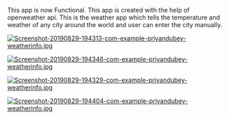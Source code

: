 This app is now Functional.
This app is created with the help of openweather api.
This is the weather app which tells the temperature and weather of any city around the world
and user can enter the city manually. 

[![Screenshot-20190829-194313-com-example-priyandubey-weatherinfo.jpg](https://i.postimg.cc/WpDX8C8S/Screenshot-20190829-194313-com-example-priyandubey-weatherinfo.jpg)](https://postimg.cc/rzk1Fhvt)

[![Screenshot-20190829-194346-com-example-priyandubey-weatherinfo.jpg](https://i.postimg.cc/zXCwPrgw/Screenshot-20190829-194346-com-example-priyandubey-weatherinfo.jpg)](https://postimg.cc/gn06n14r)

[![Screenshot-20190829-194329-com-example-priyandubey-weatherinfo.jpg](https://i.postimg.cc/zGdg9XXh/Screenshot-20190829-194329-com-example-priyandubey-weatherinfo.jpg)](https://postimg.cc/qN3qKrKB)

[![Screenshot-20190829-194404-com-example-priyandubey-weatherinfo.jpg](https://i.postimg.cc/9Qf4t5tQ/Screenshot-20190829-194404-com-example-priyandubey-weatherinfo.jpg)](https://postimg.cc/Lnr62Wbc)
